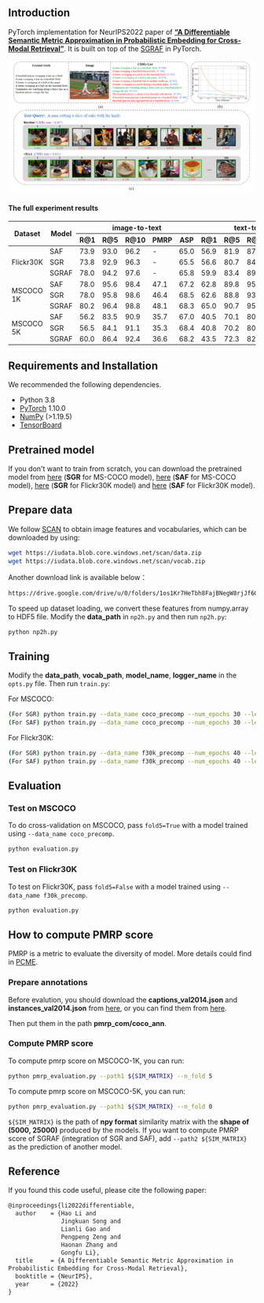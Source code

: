 ## Introduction
PyTorch implementation for NeurIPS2022 paper of [**“A Differentiable Semantic Metric Approximation in Probabilistic Embedding for Cross-Modal Retrieval”**](https://proceedings.neurips.cc/paper_files/paper/2022/file/4e786a87e7ae249de2b1aeaf5d8fde82-Paper-Conference.pdf).  It is built on top of the [SGRAF](https://github.com/Paranioar/SGRAF) in PyTorch. 


![image](assets/Motivation.png)

#### The full experiment results

<table class="tg">
<thead>
  <tr>
    <th class="tg-lboi" rowspan="2">Dataset</th>
    <th class="tg-9wq8" rowspan="2">Model</th>
    <th class="tg-pb0m" colspan="5">image-to-text</th>
    <th class="tg-pb0m" colspan="5">text-to-image</th>
  </tr>
  <tr>
    <th class="tg-pb0m">R@1</th>
    <th class="tg-pb0m">R@5</th>
    <th class="tg-pb0m">R@10</th>
    <th class="tg-pb0m">PMRP</th>
    <th class="tg-pb0m">ASP</th>
    <th class="tg-pb0m">R@1</th>
    <th class="tg-pb0m">R@5</th>
    <th class="tg-pb0m">R@10</th>
    <th class="tg-pb0m">PMRP</th>
    <th class="tg-pb0m">ASP</th>
  </tr>
</thead>
<tbody>
  <tr>
    <td class="tg-lboi" rowspan="3">Flickr30K</td>
    <td class="tg-pb0m">SAF</td>
    <td class="tg-pb0m">73.9</td>
    <td class="tg-pb0m">93.0</td>
    <td class="tg-pb0m">96.2</td>
    <td class="tg-pb0m">-</td>
    <td class="tg-pb0m">65.0</td>
    <td class="tg-pb0m">56.9</td>
    <td class="tg-pb0m">81.9</td>
    <td class="tg-pb0m">87.9</td>
    <td class="tg-pb0m">-</td>
    <td class="tg-pb0m">58.4</td>
  </tr>
  <tr>
    <td class="tg-pb0m">SGR</td>
    <td class="tg-pb0m">73.8</td>
    <td class="tg-pb0m">92.9</td>
    <td class="tg-pb0m">96.3</td>
    <td class="tg-pb0m">-</td>
    <td class="tg-pb0m">65.5</td>
    <td class="tg-pb0m">56.6</td>
    <td class="tg-pb0m">80.7</td>
    <td class="tg-pb0m">84.9</td>
    <td class="tg-pb0m">-</td>
    <td class="tg-pb0m">59.0</td>
  </tr>
  <tr>
    <td class="tg-pb0m">SGRAF</td>
    <td class="tg-pb0m">78.0</td>
    <td class="tg-pb0m">94.2</td>
    <td class="tg-pb0m">97.6</td>
    <td class="tg-pb0m">-</td>
    <td class="tg-pb0m">65.8</td>
    <td class="tg-pb0m">59.9</td>
    <td class="tg-pb0m">83.4</td>
    <td class="tg-pb0m">89.2</td>
    <td class="tg-pb0m">-</td>
    <td class="tg-pb0m">59.2</td>
  </tr>
  <tr>
    <td class="tg-lboi" rowspan="3">MSCOCO 1K</td>
    <td class="tg-pb0m">SAF</td>
    <td class="tg-pb0m">78.0</td>
    <td class="tg-pb0m">95.6</td>
    <td class="tg-pb0m">98.4</td>
    <td class="tg-pb0m">47.1</td>
    <td class="tg-pb0m">67.2</td>
    <td class="tg-pb0m">62.8</td>
    <td class="tg-pb0m">89.8</td>
    <td class="tg-pb0m">95.2</td>
    <td class="tg-pb0m">48.7</td>
    <td class="tg-pb0m">61.6</td>
  </tr>
  <tr>
    <td class="tg-pb0m">SGR</td>
    <td class="tg-pb0m">78.0</td>
    <td class="tg-pb0m">95.8</td>
    <td class="tg-pb0m">98.6</td>
    <td class="tg-pb0m">46.4</td>
    <td class="tg-pb0m">68.5</td>
    <td class="tg-pb0m">62.6</td>
    <td class="tg-pb0m">88.8</td>
    <td class="tg-pb0m">93.7</td>
    <td class="tg-pb0m">48.6</td>
    <td class="tg-pb0m">62.8</td>
  </tr>
  <tr>
    <td class="tg-pb0m">SGRAF</td>
    <td class="tg-pb0m">80.2</td>
    <td class="tg-pb0m">96.4</td>
    <td class="tg-pb0m">98.8</td>
    <td class="tg-pb0m">48.1</td>
    <td class="tg-pb0m">68.3</td>
    <td class="tg-pb0m">65.0</td>
    <td class="tg-pb0m">90.7</td>
    <td class="tg-pb0m">95.8</td>
    <td class="tg-pb0m">49.6</td>
    <td class="tg-pb0m">62.7</td>
  </tr>
  <tr>
    <td class="tg-lboi" rowspan="3">MSCOCO 5K</td>
    <td class="tg-pb0m">SAF</td>
    <td class="tg-pb0m">56.2</td>
    <td class="tg-pb0m">83.5</td>
    <td class="tg-pb0m">90.9</td>
    <td class="tg-pb0m">35.7</td>
    <td class="tg-pb0m">67.0</td>
    <td class="tg-pb0m">40.5</td>
    <td class="tg-pb0m">70.1</td>
    <td class="tg-pb0m">80.7</td>
    <td class="tg-pb0m">36.6</td>
    <td class="tg-pb0m">61.4</td>
  </tr>
  <tr>
    <td class="tg-pb0m">SGR</td>
    <td class="tg-pb0m">56.5</td>
    <td class="tg-pb0m">84.1</td>
    <td class="tg-pb0m">91.1</td>
    <td class="tg-pb0m">35.3</td>
    <td class="tg-pb0m">68.4</td>
    <td class="tg-pb0m">40.8</td>
    <td class="tg-pb0m">70.2</td>
    <td class="tg-pb0m">80.4</td>
    <td class="tg-pb0m">36.9</td>
    <td class="tg-pb0m">62.6</td>
  </tr>
  <tr>
    <td class="tg-pb0m">SGRAF</td>
    <td class="tg-pb0m">60.0</td>
    <td class="tg-pb0m">86.4</td>
    <td class="tg-pb0m">92.4</td>
    <td class="tg-pb0m">36.6</td>
    <td class="tg-pb0m">68.2</td>
    <td class="tg-pb0m">43.5</td>
    <td class="tg-pb0m">72.3</td>
    <td class="tg-pb0m">82.5</td>
    <td class="tg-pb0m">37.5</td>
    <td class="tg-pb0m">62.5</td>
  </tr>
</tbody>
</table>


## Requirements and Installation
We recommended the following dependencies.

* Python 3.8
* [PyTorch](http://pytorch.org/) 1.10.0
* [NumPy](http://www.numpy.org/) (>1.19.5)
* [TensorBoard](https://github.com/TeamHG-Memex/tensorboard_logger)

## Pretrained model
If you don't want to train from scratch, you can download the pretrained model from [here](https://drive.google.com/file/d/1hCiXyQBrYF7eP7JtNTaHQoqSZ18-mb2X/view?usp=sharing) (**SGR** for MS-COCO model), [here](https://drive.google.com/file/d/1o-Wch7pJMwOyf-RqEvsXgAUBhIO9fv8g/view?usp=sharing) (**SAF** for MS-COCO model), [here](https://drive.google.com/file/d/1Q0Ttw4yViWnupJA1whTAYGYHr-O56D4L/view?usp=sharing) (**SGR** for Flickr30K model) and [here](https://drive.google.com/file/d/1hvixWqDDCbkbBYK28dyZeEI6Nlc0qfAx/view?usp=sharing) (**SAF** for Flickr30K model).

## Prepare data
We follow [SCAN](https://github.com/kuanghuei/SCAN) to obtain image features and vocabularies, which can be downloaded by using:

```bash
wget https://iudata.blob.core.windows.net/scan/data.zip
wget https://iudata.blob.core.windows.net/scan/vocab.zip
```
Another download link is available below：

```bash
https://drive.google.com/drive/u/0/folders/1os1Kr7HeTbh8FajBNegW8rjJf6GIhFqC
```

To speed up dataset loading, we convert these features from numpy.array to HDF5 file. Modify the **data_path** in `np2h.py` and then run `np2h.py`:
```bash
python np2h.py
```

## Training
Modify the **data_path**, **vocab_path**, **model_name**, **logger_name** in the `opts.py` file. Then run `train.py`:

For MSCOCO:

```bash
(For SGR) python train.py --data_name coco_precomp --num_epochs 30 --learning_rate 0.00015 --lr_update 20 --world_size 4 --module_name SGR --daa_weight 25
(For SAF) python train.py --data_name coco_precomp --num_epochs 30 --learning_rate 0.00015 --lr_update 20 --world_size 4 --module_name SAF --daa_weight 25
```

For Flickr30K:

```bash
(For SGR) python train.py --data_name f30k_precomp --num_epochs 40 --learning_rate 0.0006 --lr_update 30 --world_size 1 --module_name SGR --daa_weight 10
(For SAF) python train.py --data_name f30k_precomp --num_epochs 40 --learning_rate 0.0006 --lr_update 20 --world_size 1 --module_name SAF --daa_weight 10
```

## Evaluation

### Test on MSCOCO
To do cross-validation on MSCOCO, pass `fold5=True` with a model trained using `--data_name coco_precomp`.
```bash
python evaluation.py
```


### Test on Flickr30K
To test on Flickr30K, pass `fold5=False` with a model trained using `--data_name f30k_precomp`.
```bash
python evaluation.py
```

## How to compute PMRP score

PMRP is a metric to evaluate the diversity of model. More details could find in [PCME](https://arxiv.org/abs/2101.05068).

### Prepare annotations
Before evalution, you should download the **captions_val2014.json** and **instances_val2014.json** from [here](https://drive.google.com/drive/folders/16AQLWCDogM50pLMx0YFznmoFCAqiW8q8?usp=drive_link), or you can find them from [here](http://images.cocodataset.org/annotations/annotations_trainval2014.zip). 

Then put them in the path **pmrp_com/coco_ann**.

### Compute PMRP score

To compute pmrp score on MSCOCO-1K, you can run:
```bash
python pmrp_evaluation.py --path1 ${SIM_MATRIX} --n_fold 5
```

To compute pmrp score on MSCOCO-5K, you can run:
```bash
python pmrp_evaluation.py --path1 ${SIM_MATRIX} --n_fold 0
```

```${SIM_MATRIX}``` is the path of **npy format** similarity matrix with the **shape of (5000, 25000)** produced by the models. If you want to compute PMRP score of SGRAF (integration of SGR and SAF), add `--path2 ${SIM_MATRIX}` as the prediction of another model.

## Reference

If you found this code useful, please cite the following paper:
```
@inproceedings{li2022differentiable,
  author    = {Hao Li and
               Jingkuan Song and
               Lianli Gao and
               Pengpeng Zeng and
               Haonan Zhang and
               Gongfu Li},
  title     = {A Differentiable Semantic Metric Approximation in Probabilistic Embedding for Cross-Modal Retrieval},
  booktitle = {NeurIPS},
  year      = {2022}
}
```

